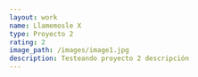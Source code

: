 ```yaml
---
layout: work
name: Llamemosle X
type: Proyecto 2
rating: 2
image_path: /images/image1.jpg
description: Testeando proyecto 2 descripción
---
```

